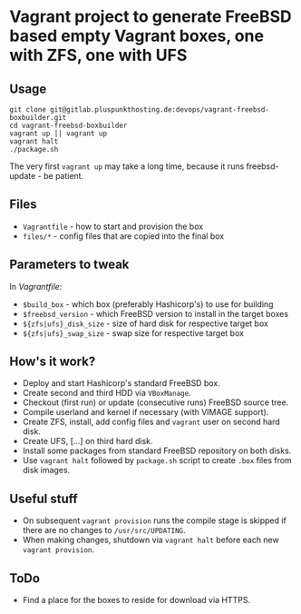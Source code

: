 Vagrant project to generate FreeBSD based empty Vagrant boxes, one with ZFS, one with UFS
=========================================================================================

Usage
-----
````
git clone git@gitlab.pluspunkthosting.de:devops/vagrant-freebsd-boxbuilder.git
cd vagrant-freebsd-boxbuilder
vagrant up || vagrant up
vagrant halt
./package.sh
````
The very first `vagrant up` may take a long time, because it runs freebsd-update - be patient.

Files
-----
* `Vagrantfile` - how to start and provision the box
* `files/*` - config files that are copied into the final box

Parameters to tweak
-------------------
In _Vagrantfile_:

* `$build_box` - which box (preferably Hashicorp's) to use for building
* `$freebsd_version` - which FreeBSD version to install in the target boxes
* `${zfs|ufs}_disk_size` - size of hard disk for respective target box
* `${zfs|ufs}_swap_size` - swap size for respective target box

How's it work?
--------------
* Deploy and start Hashicorp's standard FreeBSD box.
* Create second and third HDD via `VBoxManage`.
* Checkout (first run) or update (consecutive runs) FreeBSD source tree.
* Compile userland and kernel if necessary (with VIMAGE support).
* Create ZFS, install, add config files and `vagrant` user on second hard disk.
* Create UFS, [...] on third hard disk.
* Install some packages from standard FreeBSD repository on both disks.
* Use `vagrant halt` followed by `package.sh` script to create `.box` files from disk images.

Useful stuff
------------
* On subsequent `vagrant provision` runs the compile stage is skipped if there are no changes to `/usr/src/UPDATING`.
* When making changes, shutdown via `vagrant halt` before each new `vagrant provision`.

ToDo
----
* Find a place for the boxes to reside for download via HTTPS.
